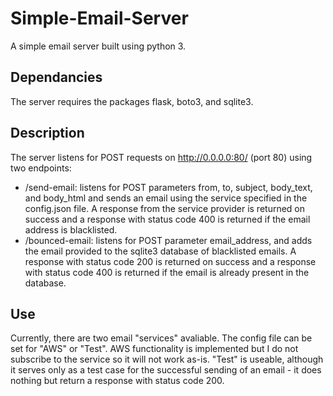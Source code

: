 # Simple-Email-Server
A simple email server built using python 3. 

## Dependancies
The server requires the packages flask, boto3, and sqlite3.

## Description
The server listens for POST requests on http://0.0.0.0:80/ (port 80) using two endpoints:
  - /send-email: listens for POST parameters from, to, subject, body_text, and body_html and sends an email using the service specified in the config.json file. A response from the service provider is returned on success and a response with status code 400 is returned if the email address is blacklisted.
  - /bounced-email: listens for POST parameter email_address, and adds the email provided to the sqlite3 database of blacklisted emails. A response with status code 200 is returned on success and a response with status code 400 is returned if the email is already present in the database.

## Use
Currently, there are two email "services" avaliable. The config file can be set for "AWS" or "Test". AWS functionality is implemented but I do not subscribe to the service so it will not work as-is. "Test" is useable, although it serves only as a test case for the successful sending of an email - it does nothing but return a response with status code 200.
